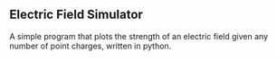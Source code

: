 ## Electric Field Simulator

A simple program that plots the strength of an electric field given any number of point charges, written in python.

<img href="https://freeimage.host/i/3d3YHa1">